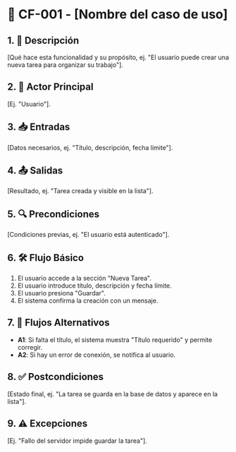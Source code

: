 # 🌟 CF-001 - [Nombre del caso de uso]

## 1. 🎯 Descripción
[Qué hace esta funcionalidad y su propósito, ej. "El usuario puede crear una nueva tarea para organizar su trabajo"].

## 2. 👤 Actor Principal
[Ej. "Usuario"].

## 3. 📥 Entradas
[Datos necesarios, ej. "Título, descripción, fecha límite"].


## 4. 📤 Salidas
[Resultado, ej. "Tarea creada y visible en la lista"].

## 5. 🔍 Precondiciones
[Condiciones previas, ej. "El usuario está autenticado"].

## 6. 🛠️ Flujo Básico
  1. El usuario accede a la sección "Nueva Tarea".
  2. El usuario introduce título, descripción y fecha límite.
  3. El usuario presiona "Guardar".
  4. El sistema confirma la creación con un mensaje.

## 7. 🔄 Flujos Alternativos
  - **A1**: Si falta el título, el sistema muestra "Título requerido" y permite corregir.
  - **A2**: Si hay un error de conexión, se notifica al usuario.

## 8. ✅ Postcondiciones
[Estado final, ej. "La tarea se guarda en la base de datos y aparece en la lista"].


## 9. ⚠️ Excepciones
[Ej. "Fallo del servidor impide guardar la tarea"].
